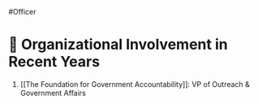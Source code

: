 #Officer 
# 💼 Organizational Involvement in Recent Years

1. [[The Foundation for Government Accountability]]: VP of Outreach & Government Affairs